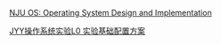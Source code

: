 [NJU OS: Operating System Design and Implementation](https://csdiy.wiki/%E6%93%8D%E4%BD%9C%E7%B3%BB%E7%BB%9F/NJUOS/)


[JYY操作系统实验L0 实验基础配置方案](https://zhuanlan.zhihu.com/p/499141891)
